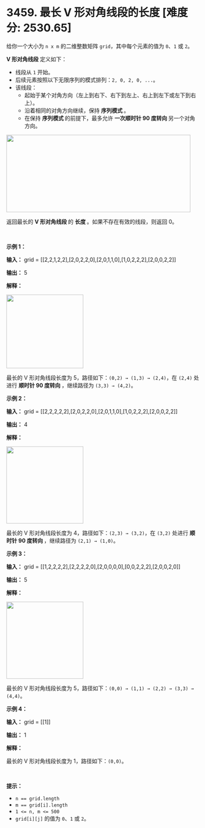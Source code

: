 # 3459. 最长 V 形对角线段的长度 [难度分: 2530.65]

<p>给你一个大小为 <code>n x m</code> 的二维整数矩阵 <code>grid</code>，其中每个元素的值为 <code>0</code>、<code>1</code> 或 <code>2</code>。</p>

<p><strong>V 形对角线段</strong> 定义如下：</p>

<ul>
	<li>线段从&nbsp;<code>1</code> 开始。</li>
	<li>后续元素按照以下无限序列的模式排列：<code>2, 0, 2, 0, ...</code>。</li>
	<li>该线段：
	<ul>
		<li>起始于某个对角方向（左上到右下、右下到左上、右上到左下或左下到右上）。</li>
		<li>沿着相同的对角方向继续，保持&nbsp;<strong>序列模式&nbsp;</strong>。</li>
		<li>在保持&nbsp;<strong>序列模式&nbsp;</strong>的前提下，最多允许&nbsp;<strong>一次顺时针 90 度转向&nbsp;</strong>另一个对角方向。</li>
	</ul>
	</li>
</ul>

<p><img alt="" src="https://pic.leetcode.cn/1739609732-jHpPma-length_of_longest3.jpg" style="width: 481px; height: 202px;" /></p>

<p>返回最长的&nbsp;<strong>V 形对角线段&nbsp;</strong>的&nbsp;<strong>长度&nbsp;</strong>。如果不存在有效的线段，则返回 0。</p>

<p>&nbsp;</p>

<p><strong>示例 1：</strong></p>

<div class="example-block">
<p><strong>输入：</strong> <span class="example-io">grid = [[2,2,1,2,2],[2,0,2,2,0],[2,0,1,1,0],[1,0,2,2,2],[2,0,0,2,2]]</span></p>

<p><strong>输出：</strong> <span class="example-io">5</span></p>

<p><strong>解释：</strong></p>

<p><img alt="" src="https://pic.leetcode.cn/1739609768-rhePxN-matrix_1-2.jpg" style="width: 201px; height: 192px;" /></p>

<p>最长的 V 形对角线段长度为 5，路径如下：<code>(0,2) → (1,3) → (2,4)</code>，在 <code>(2,4)</code> 处进行&nbsp;<strong>顺时针 90 度转向&nbsp;</strong>，继续路径为 <code>(3,3) → (4,2)</code>。</p>
</div>

<p><strong>示例 2：</strong></p>

<div class="example-block">
<p><strong>输入：</strong> <span class="example-io">grid = [[2,2,2,2,2],[2,0,2,2,0],[2,0,1,1,0],[1,0,2,2,2],[2,0,0,2,2]]</span></p>

<p><strong>输出：</strong> <span class="example-io">4</span></p>

<p><strong>解释：</strong></p>

<p><img alt="" src="https://pic.leetcode.cn/1739609774-nYJElV-matrix_2.jpg" style="width: 201px; height: 201px;" /></p>

<p>最长的 V 形对角线段长度为 4，路径如下：<code>(2,3) → (3,2)</code>，在 <code>(3,2)</code> 处进行&nbsp;<strong>顺时针 90 度转向&nbsp;</strong>，继续路径为 <code>(2,1) → (1,0)</code>。</p>
</div>

<p><strong>示例 3：</strong></p>

<div class="example-block">
<p><strong>输入：</strong> <span class="example-io">grid = [[1,2,2,2,2],[2,2,2,2,0],[2,0,0,0,0],[0,0,2,2,2],[2,0,0,2,0]]</span></p>

<p><strong>输出：</strong> <span class="example-io">5</span></p>

<p><strong>解释：</strong></p>

<p><img alt="" src="https://pic.leetcode.cn/1739609780-tlkdUW-matrix_3.jpg" style="width: 201px; height: 201px;" /></p>

<p>最长的 V 形对角线段长度为 5，路径如下：<code>(0,0) → (1,1) → (2,2) → (3,3) → (4,4)</code>。</p>
</div>

<p><strong>示例 4：</strong></p>

<div class="example-block">
<p><strong>输入：</strong> <span class="example-io">grid = [[1]]</span></p>

<p><strong>输出：</strong> <span class="example-io">1</span></p>

<p><strong>解释：</strong></p>

<p>最长的 V 形对角线段长度为 1，路径如下：<code>(0,0)</code>。</p>
</div>

<p>&nbsp;</p>

<p><strong>提示：</strong></p>

<ul>
	<li><code>n == grid.length</code></li>
	<li><code>m == grid[i].length</code></li>
	<li><code>1 &lt;= n, m &lt;= 500</code></li>
	<li><code>grid[i][j]</code> 的值为 <code>0</code>、<code>1</code> 或 <code>2</code>。</li>
</ul>
